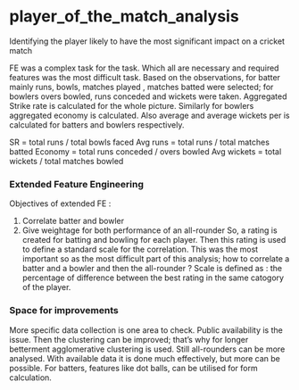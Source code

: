 # player_of_the_match_analysis
Identifying the player likely to have the most  significant impact on a cricket match


FE was a complex task for the task. Which all are necessary and required features was the most difficult task. Based on the observations, for batter mainly runs, bowls, matches played , matches batted were selected; for bowlers overs bowled, runs conceded and wickets were taken. 
Aggregated Strike rate is calculated for the whole picture. Similarly for bowlers aggregated economy is calculated. Also average and average wickets per is calculated for batters and bowlers respectively.


SR = total runs / total bowls faced
Avg runs = total runs / total matches batted
Economy = total runs conceded / overs bowled
Avg wickets = total wickets / total matches bowled

### Extended Feature Engineering


Objectives of extended FE :
1. Correlate batter and bowler
2. Give weightage for both performance of an all-rounder
So, a rating is created for batting and bowling for each player. Then this rating is used to define a standard scale for the correlation.
This was the most important so as the most difficult part of this analysis; how to correlate a batter and a bowler and then the all-rounder ?
Scale is defined as : the percentage of difference between the best rating in the same catogory of the player.


### Space for improvements


More specific data collection is one area to check. Public availability is the issue. Then the clustering can be improved; that’s why for longer betterment agglomerative clustering is used. Still all-rounders can be more analysed. With available data it is done much effectively, but more can be possible.
For batters, features like dot balls, can be utilised for form calculation.
